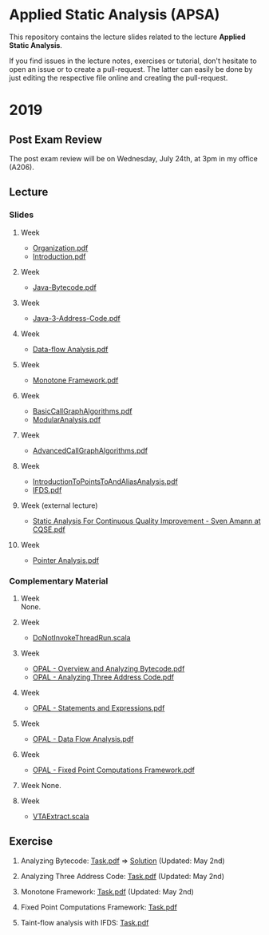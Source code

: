 # Applied Static Analysis (APSA)

This repository contains the lecture slides related to the lecture **Applied Static Analysis**.

If you find issues in the lecture notes, exercises or tutorial, don't hesitate to open an issue or to create a pull-request. The latter can easily be done by just editing the respective file online and creating the pull-request.

# 2019

## Post Exam Review

The post exam review will be on Wednesday, July 24th, at 3pm in my office (A206).

## Lecture

### Slides

 1. Week 
    - [Organization.pdf](2019/0-Organization/Organization.pdf)
    - [Introduction.pdf](2019/1-Introduction/Introduction.pdf)
 2. Week  
    - [Java-Bytecode.pdf](2019/2-Java-Bytecode/Bytecode.pdf)
 3. Week 
    - [Java-3-Address-Code.pdf](2019/3-Java-TAC/TAC.pdf)
 4. Week
    - [Data-flow Analysis.pdf](2019/4-DataFlowAnalysis/DataFlowAnalysis.pdf)	
 5. Week
    - [Monotone Framework.pdf](2019/5-MonotoneFramework/MonotoneFramework.pdf)
 6. Week
    - [BasicCallGraphAlgorithms.pdf](2019/6-BasicCallGraphAlgorithms/BasicCallGraphAlgorithms.pdf) 
    - [ModularAnalysis.pdf](2019/7-ModularAnalysis/ModularAnalysis.pdf)  
 7. Week
    - [AdvancedCallGraphAlgorithms.pdf](2019/8-AdvancedCallGraphAlgorithms/AdvancedCallGraphAlgorithms.pdf)
 8. Week
     - [IntroductionToPointsToAndAliasAnalysis.pdf](2019/9-IntroductionToPointsToAndAliasAnalysis/IntroductionToPointsToAndAliasAnalysis.pdf)    
     - [IFDS.pdf](2019/10-IFDS/IFDS.pdf)          
    
 9. Week (external lecture)
     - [Static Analysis For Continuous Quality Improvement - Sven Amann at CQSE.pdf](2019/11-SvenAmann-CQSE-StaticAnalysisForContinuousQualityImprovement.pdf)
     
 10. Week
     - [Pointer Analysis.pdf](2019/12-PointerAnalysis/PointerAnalysis.pdf)    
      
### Complementary Material

 1. Week  
   None.
 
 1. Week 
    - [DoNotInvokeThreadRun.scala](2019/OPAL/Code/src/main/scala/de/tud/stg/br/DoNotInvokeThreadRun.scala)

 1. Week
    - [OPAL - Overview and Analyzing Bytecode.pdf](2019/OPAL/1-OverviewAndAnalyzingBytecode.pdf)    
    - [OPAL - Analyzing Three Address Code.pdf](2019/OPAL/2-AnalyzingThreeAddressCode.pdf)

 1. Week
    - [OPAL - Statements and Expressions.pdf](2019/OPAL/3-ThreeAddressCodeStatementsAndExpressions.pdf)

 1. Week
    - [OPAL - Data Flow Analysis.pdf](2019/OPAL/4-SimpleDataFlowAnalyses.pdf)   
    
 1. Week
    - [OPAL - Fixed Point Computations Framework.pdf](2019/OPAL/5-FixedPointComputations.pdf)  
    
 1. Week
    None.
 
 1. Week
    - [VTAExtract.scala](2019/10-IFDS/Exercise/VTA-Extract.scala)  
         

## Exercise

 1. Analyzing Bytecode: [Task.pdf](2019/2-Java-Bytecode/Exercise/Task.pdf) ⇒  [Solution](2019/2-Java-Bytecode/Exercise/Solution) (Updated: May 2nd)
 
 1. Analyzing Three Address Code: [Task.pdf](2019/3-Java-TAC/Exercise/Task.pdf) (Updated: May 2nd)
 
 1. Monotone Framework: [Task.pdf](2019/5-Monotone-Framework/Exercise/Task.pdf) (Updated: May 2nd)

 1. Fixed Point Computations Framework: [Task.pdf](2019/7-ModularAnalyses/Exercise/Task.pdf)
 
 1. Taint-flow analysis with IFDS: [Task.pdf](2019/10-IFDS/Exercise/Task.pdf)
